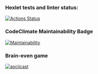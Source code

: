### Hexlet tests and linter status:
[![Actions Status](https://github.com/rocket-duck/python-project-49/actions/workflows/hexlet-check.yml/badge.svg)](https://github.com/rocket-duck/python-project-49/actions)

### CodeClimate Maintainability Badge
[![Maintainability](https://api.codeclimate.com/v1/badges/6082da7d3dbaf2cb6b48/maintainability)](https://codeclimate.com/github/rocket-duck/python-project-49/maintainability)

### Brain-even game
[![asciicast](https://asciinema.org/a/Y4oy8Sx4uu9lBVBqIDVvc38i5.svg)](https://asciinema.org/a/Y4oy8Sx4uu9lBVBqIDVvc38i5)